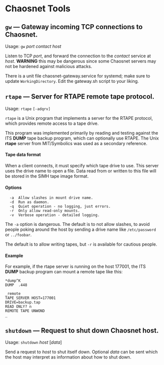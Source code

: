 # Chaosnet Tools

## `gw` &mdash; Gateway incoming TCP connections to Chaosnet.

Usage: `gw` *port* *contact* *host*

Listen to TCP *port*, and forward the connection to the *contact*
service at *host*.  **WARNING** this may be dangerous since some
Chaosnet servers may not be hardened against malicious attacks.

There is a unit file chaosnet-gateway.service for systemd; make sure
to update `WorkingDirectory`.  Edit the gateway.sh script to your liking.

## `rtape` &mdash; Server for RTAPE remote tape protocol.

Usage: `rtape` `[-adqrv]`

`rtape` is a Unix program that implements a server for the RTAPE
protocol, which provides remote access to a tape drive.

This program was implemented primarily by reading and testing against
the ITS **DUMP** tape backup program, which can optionally use RTAPE.
The Unix **rtape** server from MIT/Symbolics was used as a secondary
reference.

#### Tape data format

When a client connects, it must specify which tape drive to use.  This
server uses the drive name to open a file.  Data read from or written
to this file will be stored in the SIMH tape image format.

#### Options

```
  -a  Allow slashes in mount drive name.
  -d  Run as daemon.
  -q  Quiet operation - no logging, just errors.
  -r  Only allow read-only mounts.
  -v  Verbose operation - detailed logging.
```

The `-a` option is dangerous.  The default is to not allow slashes, to
avoid people poking around the host by sending a drive name like
`/etc/password` or `../foobar`.

The default is to allow writing tapes, but `-r` is available for
cautious people.

#### Example

For example, if the rtape server is running on the host 177001, the
ITS **DUMP** backup program can mount a remote tape like this:

```
*dump^K
DUMP  .448

_remote
TAPE SERVER HOST=177001
DRIVE=backup.tap
READ ONLY? n
REMOTE TAPE UNWOND
_
```

## `shutdown` &mdash; Request to shut down Chaosnet host.

Usage: `shutdown` *host* [*data*]

Send a request to *host* to shut itself down.  Optional *data* can be
sent which the host may interpret as information about how to shut down.
